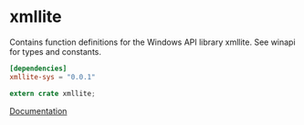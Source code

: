 # xmllite #
Contains function definitions for the Windows API library xmllite. See winapi for types and constants.

```toml
[dependencies]
xmllite-sys = "0.0.1"
```

```rust
extern crate xmllite;
```

[Documentation](https://retep998.github.io/doc/winapi/xmllite/)
